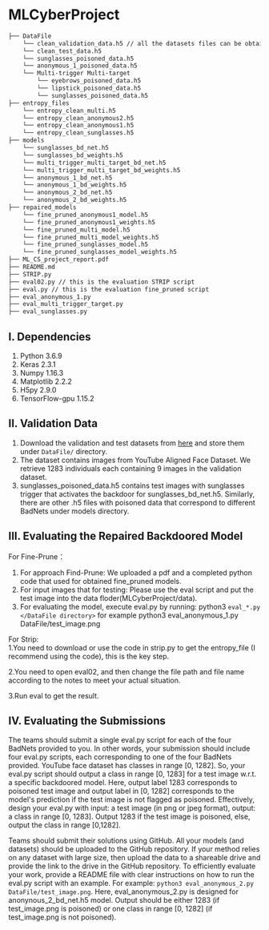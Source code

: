 # MLCyberProject
```bash
├── DataFile 
    └── clean_validation_data.h5 // all the datasets files can be obtained from the link below
    └── clean_test_data.h5
    └── sunglasses_poisoned_data.h5
    └── anonymous_1_poisoned_data.h5
    └── Multi-trigger Multi-target
        └── eyebrows_poisoned_data.h5
        └── lipstick_poisoned_data.h5
        └── sunglasses_poisoned_data.h5
├── entropy_files
    └── entropy_clean_multi.h5
    └── entropy_clean_anonymous2.h5
    └── entropy_clean_anonymous1.h5
    └── entropy_clean_sunglasses.h5
├── models
    └── sunglasses_bd_net.h5
    └── sunglasses_bd_weights.h5
    └── multi_trigger_multi_target_bd_net.h5
    └── multi_trigger_multi_target_bd_weights.h5
    └── anonymous_1_bd_net.h5
    └── anonymous_1_bd_weights.h5
    └── anonymous_2_bd_net.h5
    └── anonymous_2_bd_weights.h5
├── repaired_models
    └── fine_pruned_anonymous1_model.h5
    └── fine_pruned_anonymous1_weights.h5
    └── fine_pruned_multi_model.h5
    └── fine_pruned_multi_model_weights.h5
    └── fine_pruned_sunglasses_model.h5
    └── fine_pruned_sunglasses_model_weights.h5   
├── ML_CS_project_report.pdf
├── README.md
├── STRIP.py
├── eval02.py // this is the evaluation STRIP script
├── eval.py // this is the evaluation fine_pruned script
├── eval_anonymous_1.py
├── eval_multi_trigger_target.py
├── eval_sunglasses.py

```

## I. Dependencies
   1. Python 3.6.9
   2. Keras 2.3.1
   3. Numpy 1.16.3
   4. Matplotlib 2.2.2
   5. H5py 2.9.0
   6. TensorFlow-gpu 1.15.2
   
## II. Validation Data
   1. Download the validation and test datasets from [here](https://drive.google.com/drive/folders/13o2ybRJ1BkGUvfmQEeZqDo1kskyFywab?usp=sharing) and store them under `DataFile/` directory.
   2. The dataset contains images from YouTube Aligned Face Dataset. We retrieve 1283 individuals each containing 9 images in the validation dataset.
   3. sunglasses_poisoned_data.h5 contains test images with sunglasses trigger that activates the backdoor for sunglasses_bd_net.h5. Similarly, there are other .h5 files with poisoned data that correspond to different BadNets under models directory.

## III. Evaluating the Repaired Backdoored Model
For Fine-Prune：
  1. For approach Find-Prune: We uploaded a pdf and a completed python code that used for obtained fine_pruned models.
  2. For input images that for testing: Please use the eval script and put the test image into the data floder(MLCyberProject/data).
  3. For evaluating the model, execute eval.py by running:
    python3 `eval_*.py </DataFile directory>`  for example python3 eval_anonymous_1.py DataFile/test_image.png
    
For Strip:  
  1.You need to download or use the code in strip.py to get the entropy_file (I recommend using the code), this is the key step.
  
  2.You need to open eval02, and then change the file path and file name according to the notes to meet your actual situation. 
  
  3.Run eval to get the result.
 
## IV. Evaluating the Submissions
The teams should submit a single eval.py script for each of the four BadNets provided to you. In other words, your submission should include four eval.py scripts, each corresponding to one of the four BadNets provided. YouTube face dataset has classes in range [0, 1282]. So, your eval.py script should output a class in range [0, 1283] for a test image w.r.t. a specific backdoored model. Here, output label 1283 corresponds to poisoned test image and output label in [0, 1282] corresponds to the model's prediction if the test image is not flagged as poisoned. Effectively, design your eval.py with input: a test image (in png or jpeg format), output: a class in range [0, 1283]. Output 1283 if the test image is poisoned, else, output the class in range [0,1282].

Teams should submit their solutions using GitHub. All your models (and datasets) should be uploaded to the GitHub repository. If your method relies on any dataset with large size, then upload the data to a shareable drive and provide the link to the drive in the GitHub repository. To efficiently evaluate your work, provide a README file with clear instructions on how to run the eval.py script with an example.
For example: `python3 eval_anonymous_2.py DataFile/test_image.png`. Here, eval_anonymous_2.py is designed for anonynous_2_bd_net.h5 model. Output should be either 1283 (if test_image.png is poisoned) or one class in range [0, 1282] (if test_image.png is not poisoned).

